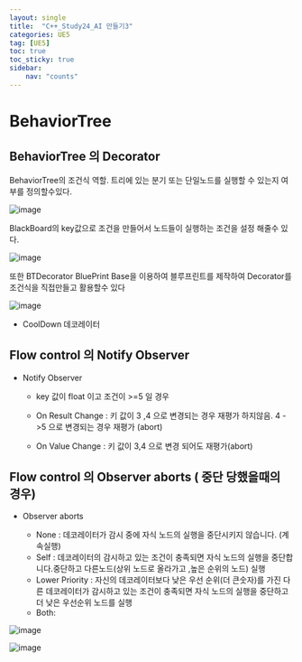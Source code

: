 ```yaml
---
layout: single
title:  "C++_Study24_AI 만들기3"
categories: UE5
tag: [UE5]
toc: true
toc_sticky: true
sidebar:
    nav: "counts"
---
```


# BehaviorTree

## BehaviorTree 의 Decorator

BehaviorTree의 조건식 역할. 트리에 있는 분기 또는 단일노드를 실행할 수 있는지 여부를 정의할수있다.

![image](https://github.com/silverlnng/VRFirstProject/assets/112385982/cab57668-88c3-49d6-96c2-d3182a11792c)
   
BlackBoard의 key값으로 조건을 만들어서 노드들이 실행하는 조건을 설정 해줄수 있다.
   
![image](https://github.com/silverlnng/DatastructureStudy/assets/112385982/89ce19c4-6a59-40f6-97ae-a613f4a106e0)
   
또한 BTDecorator BluePrint Base을 이용하여 블루프린트를 제작하여 Decorator를 조건식을 직접만들고 활용할수 있다

![image](https://github.com/silverlnng/VRFirstProject/assets/112385982/805137d3-918e-459c-8422-b1dbb68a7833)


* CoolDown 데코레이터 




## Flow control 의 Notify Observer

* Notify Observer

    * key 값이 float 이고 조건이 >=5 일 경우
       
    * On Result Change : 키 값이 3 ,4 으로 변경되는 경우 재평가 하지않음. 4 ->5 으로 변경되는 경우 재평가 (abort)
       
    * On Value Change :  키 값이 3,4 으로 변경 되어도 재평가(abort) 


## Flow control 의 Observer aborts ( 중단 당했을때의 경우)
   
* Observer aborts 
   
   * None : 데코레이터가 감시 중에 자식 노드의 실행을 중단시키지 않습니다. (계속실행)
   * Self : 데코레이터의 감시하고 있는 조건이 충족되면 자식 노드의 실행을 중단합니다.중단하고 다른노드(상위 노드로 올라가고 ,높은 순위의 노드) 실행
   * Lower Priority : 자신의 데코레이터보다 낮은 우선 순위(더 큰숫자)를 가진 다른 데코레이터가 감시하고 있는 조건이 충족되면 자식 노드의 실행을 중단하고 더 낮은 우선순위 노드를 실행
   * Both:

![image](https://github.com/silverlnng/VRFirstProject/assets/112385982/c5cdd758-08f2-402f-adb4-6088c0dd2a97)
   
![image](https://github.com/silverlnng/VRFirstProject/assets/112385982/81daafbd-d99a-4437-b3d7-48dac6b8b20b)
   